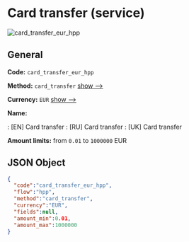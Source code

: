 
# Card transfer (service) 
![card_transfer_eur_hpp](https://static.openfintech.io/payment_methods/card_transfer_eur_hpp/logo.svg?w=400&c=v0.59.26#w200)  

## General 
 
**Code:** `card_transfer_eur_hpp` 
 
**Method:** `card_transfer` 
 [show -->](/payment-methods/card_transfer/) 
 
**Currency:** `EUR` [show -->](/currencies/EUR/) 
 
**Name:** 
 
:	[EN] Card transfer 
:	[RU] Card transfer 
:	[UK] Card transfer 
 
**Amount limits:** from `0.01` to `1000000` EUR 

## JSON Object 

```json
{
  "code":"card_transfer_eur_hpp",
  "flow":"hpp",
  "method":"card_transfer",
  "currency":"EUR",
  "fields":null,
  "amount_min":0.01,
  "amount_max":1000000
}
```  

